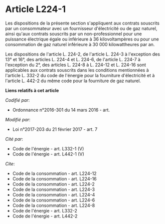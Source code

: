 # Article L224-1

Les dispositions de la présente section s'appliquent aux contrats souscrits par un consommateur avec un fournisseur
d'électricité ou de gaz naturel, ainsi qu'aux contrats souscrits par un non-professionnel pour une puissance électrique égale
ou inférieure à 36 kilovoltampères ou pour une consommation de gaz naturel inférieure à 30 000 kilowattheures par an. 

Les dispositions de l'article L. 224-2, de l'article L. 224-3 à l'exception des 13° et 16°, des articles L. 224-4 et L.
224-6, de l'article L. 224-7 à l'exception du 2°, des articles L. 224-8 à L. 224-12 et L. 224-16 sont applicables aux
contrats souscrits dans les conditions mentionnées à l'article L. 332-2 du code de l'énergie pour la fourniture d'électricité
et à l'article L. 442-2 du même code pour la fourniture de gaz naturel.

**Liens relatifs à cet article**

_Codifié par_:

  - Ordonnance n°2016-301 du 14 mars 2016 - art.

_Modifié par_:

  - Loi n°2017-203 du 21 février 2017 - art. 7

_Cité par_:

  - Code de l'énergie - art. L332-1 (V)
  - Code de l'énergie - art. L442-1 (V)

_Cite_:

  - Code de la consommation - art. L224-12
  - Code de la consommation - art. L224-16
  - Code de la consommation - art. L224-2
  - Code de la consommation - art. L224-3
  - Code de la consommation - art. L224-4
  - Code de la consommation - art. L224-6
  - Code de la consommation - art. L224-8
  - Code de l'énergie - art. L332-2
  - Code de l'énergie - art. L442-2
